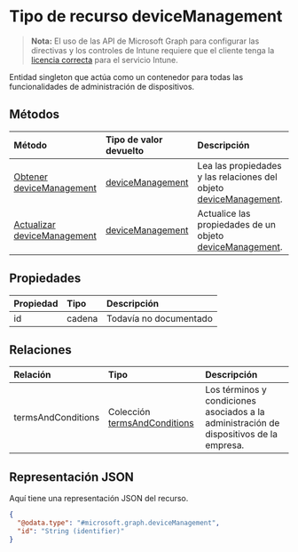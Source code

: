 # <a name="devicemanagement-resource-type"></a>Tipo de recurso deviceManagement

> **Nota:** El uso de las API de Microsoft Graph para configurar las directivas y los controles de Intune requiere que el cliente tenga la [licencia correcta](https://go.microsoft.com/fwlink/?linkid=839381) para el servicio Intune.

Entidad singleton que actúa como un contenedor para todas las funcionalidades de administración de dispositivos.
## <a name="methods"></a>Métodos
|Método|Tipo de valor devuelto|Descripción|
|:---|:---|:---|
|[Obtener deviceManagement](../api/intune_companyterms_devicemanagement_get.md)|[deviceManagement](../resources/intune_companyterms_devicemanagement.md)|Lea las propiedades y las relaciones del objeto [deviceManagement](../resources/intune_companyterms_devicemanagement.md).|
|[Actualizar deviceManagement](../api/intune_companyterms_devicemanagement_update.md)|[deviceManagement](../resources/intune_companyterms_devicemanagement.md)|Actualice las propiedades de un objeto [deviceManagement](../resources/intune_companyterms_devicemanagement.md).|

## <a name="properties"></a>Propiedades
|Propiedad|Tipo|Descripción|
|:---|:---|:---|
|id|cadena|Todavía no documentado|

## <a name="relationships"></a>Relaciones
|Relación|Tipo|Descripción|
|:---|:---|:---|
|termsAndConditions|Colección [termsAndConditions](../resources/intune_companyterms_termsandconditions.md)|Los términos y condiciones asociados a la administración de dispositivos de la empresa.|

## <a name="json-representation"></a>Representación JSON
Aquí tiene una representación JSON del recurso.
<!-- {
  "blockType": "resource",
  "keyProperty": "id",
  "@odata.type": "microsoft.graph.deviceManagement"
}
-->
``` json
{
  "@odata.type": "#microsoft.graph.deviceManagement",
  "id": "String (identifier)"
}
```



